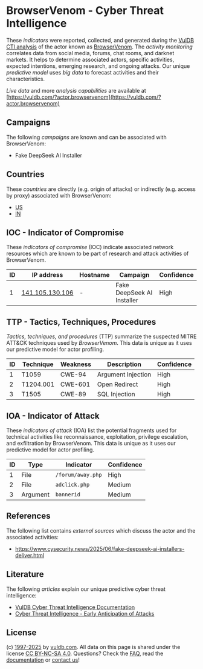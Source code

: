# BrowserVenom - Cyber Threat Intelligence

These _indicators_ were reported, collected, and generated during the [VulDB CTI analysis](https://vuldb.com/?kb.cti) of the actor known as [BrowserVenom](https://vuldb.com/?actor.browservenom). The _activity monitoring_ correlates data from social media, forums, chat rooms, and darknet markets. It helps to determine associated actors, specific activities, expected intentions, emerging research, and ongoing attacks. Our unique _predictive model_ uses _big data_ to forecast activities and their characteristics.

_Live data_ and more _analysis capabilities_ are available at [https://vuldb.com/?actor.browservenom](https://vuldb.com/?actor.browservenom)

## Campaigns

The following _campaigns_ are known and can be associated with BrowserVenom:

* Fake DeepSeek AI Installer

## Countries

These _countries_ are directly (e.g. origin of attacks) or indirectly (e.g. access by proxy) associated with BrowserVenom:

* [US](https://vuldb.com/?country.us)
* [IN](https://vuldb.com/?country.in)

## IOC - Indicator of Compromise

These _indicators of compromise_ (IOC) indicate associated network resources which are known to be part of research and attack activities of BrowserVenom.

ID | IP address | Hostname | Campaign | Confidence
-- | ---------- | -------- | -------- | ----------
1 | [141.105.130.106](https://vuldb.com/?ip.141.105.130.106) | - | Fake DeepSeek AI Installer | High

## TTP - Tactics, Techniques, Procedures

_Tactics, techniques, and procedures_ (TTP) summarize the suspected MITRE ATT&CK techniques used by _BrowserVenom_. This data is unique as it uses our predictive model for actor profiling.

ID | Technique | Weakness | Description | Confidence
-- | --------- | -------- | ----------- | ----------
1 | T1059 | CWE-94 | Argument Injection | High
2 | T1204.001 | CWE-601 | Open Redirect | High
3 | T1505 | CWE-89 | SQL Injection | High

## IOA - Indicator of Attack

These _indicators of attack_ (IOA) list the potential fragments used for technical activities like reconnaissance, exploitation, privilege escalation, and exfiltration by BrowserVenom. This data is unique as it uses our predictive model for actor profiling.

ID | Type | Indicator | Confidence
-- | ---- | --------- | ----------
1 | File | `/forum/away.php` | High
2 | File | `adclick.php` | Medium
3 | Argument | `bannerid` | Medium

## References

The following list contains _external sources_ which discuss the actor and the associated activities:

* https://www.cysecurity.news/2025/06/fake-deepseek-ai-installers-deliver.html

## Literature

The following _articles_ explain our unique predictive cyber threat intelligence:

* [VulDB Cyber Threat Intelligence Documentation](https://vuldb.com/?kb.cti)
* [Cyber Threat Intelligence - Early Anticipation of Attacks](https://www.scip.ch/en/?labs.20201022)

## License

(c) [1997-2025](https://vuldb.com/?kb.changelog) by [vuldb.com](https://vuldb.com/?kb.about). All data on this page is shared under the license [CC BY-NC-SA 4.0](https://creativecommons.org/licenses/by-nc-sa/4.0/). Questions? Check the [FAQ](https://vuldb.com/?kb.faq), read the [documentation](https://vuldb.com/?kb) or [contact us](https://vuldb.com/?contact)!
